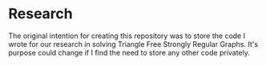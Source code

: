 Research
========

The original intention for creating this repository was to store the code I wrote for our research in solving Triangle Free Strongly Regular Graphs.  It's purpose could change if I find the need to store any other code privately.
